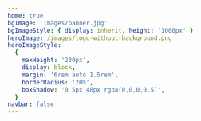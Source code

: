 ```yaml
---
home: true
bgImage: 'images/banner.jpg'
bgImageStyle: { display: inherit, height: '1000px' }
heroImage: /images/logo-without-background.png
heroImageStyle:
  {
    maxHeight: '230px',
    display: block,
    margin: '6rem auto 1.5rem',
    borderRadius: '20%',
    boxShadow: '0 5px 48px rgba(0,0,0,0.5)',
  }
navbar: false
---
```


<script>

export default {
 mounted () {
    document.querySelector('div.info-wrapper > div.personal-info-wrapper > div > div:nth-child(1) > h6').innerText='articals';
    document.querySelector('div.info-wrapper > div.personal-info-wrapper > div > div:nth-child(2) > h6').innerText='tags';
    document.querySelector('h4:nth-child(2)').innerText='categories'
    document.querySelector('h4:nth-child(5)').innerText='tags'
  }
}
</script>
